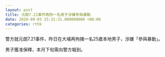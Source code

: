 ```yaml
---
layout: post
title: 元朗7.21事件再拘一名男子涉嫌參與暴動
date: 2020-09-03 15:31:31.000000000 +08:00
categories: rthk
---
```


警方就元朗7.21事件，昨日在大埔再拘捕一名25歲本地男子，涉嫌「參與暴動」。

男子獲准保釋，本月下旬需向警方報到。
